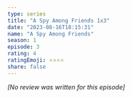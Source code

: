 ```yaml
---
type: series
title: "A Spy Among Friends 1x3"
date: "2023-08-16T18:15:31"
name: "A Spy Among Friends"
season: 1
episode: 3
rating: 4
ratingEmoji: ⭐️⭐️⭐️⭐️
share: false
---
```


_[No review was written for this episode]_
